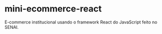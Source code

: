 # mini-ecommerce-react
E-commerce institucional usando o framework React do JavaScript feito no SENAI.
